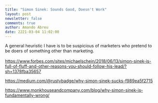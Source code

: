 ```yaml
---
title: "Simon Sinek: Sounds Good, Doesn't Work"
layout: post
newsletter: false
comments: true
author: Amando Abreu
date: 2221-03-04 11:02:00
---
```

A general heuristic I have is to be suspicious of marketers who pretend to be doers of something other than marketing.\
\
https://www.forbes.com/sites/michaelschein/2018/06/13/simon-sinek-is-full-of-fluff-and-other-reasons-you-should-follow-his-lead/?sh=1378fba35657

https://medium.com/@rustybadge/why-simon-sinek-sucks-f989ea5f2715



https://www.monkhouseandcompany.com/blog/why-simon-sinek-is-fundamentally-wrong/